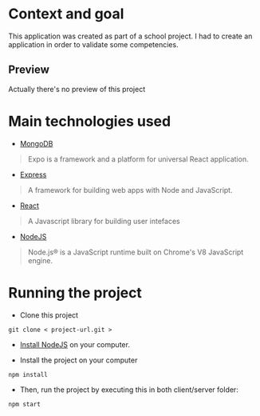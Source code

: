 # Context and goal

This application was created as part of a school project. I had to create an application in order to validate some competencies.

## Preview

Actually there's no preview of this project

# Main technologies used

- [MongoDB](https://www.mongodb.com/)

> Expo is a framework and a platform for universal React application.

- [Express](https://expressjs.com/)

> A framework for building web apps with Node and JavaScript.

- [React](https://reactjs.org/)

> A Javascript library for building user intefaces

- [NodeJS](https://www.mongodb.com/)

> Node.js® is a JavaScript runtime built on Chrome's V8 JavaScript engine.

# Running the project

- Clone this project

```
git clone < project-url.git >
```

- [Install NodeJS](https://nodejs.org/en/) on your computer.

- Install the project on your computer

```
npm install
```

- Then, run the project by executing this in both client/server folder:

```
npm start
```

